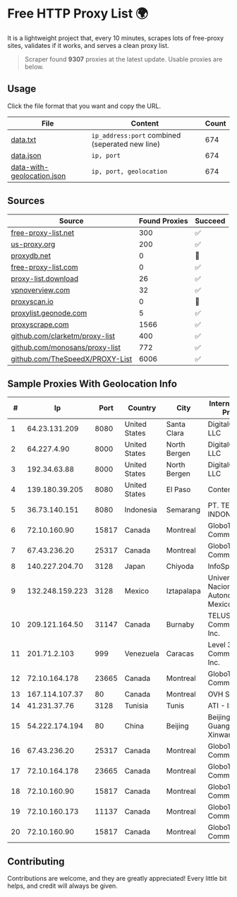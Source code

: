 
# Free HTTP Proxy List 🌍

It is a lightweight project that, every 10 minutes, scrapes lots of free-proxy sites, validates if it works, and serves a clean proxy list.


> Scraper found **9307** proxies at the latest update. Usable proxies are below.

## Usage

Click the file format that you want and copy the URL.


|File|Content|Count|
|----|-------|-----|
|[data.txt](https://raw.githubusercontent.com/themiralay/Proxy-List-World/master/data.txt)|`ip_address:port` combined (seperated new line)|674|
|[data.json](https://raw.githubusercontent.com/themiralay/Proxy-List-World/master/data.json)|`ip, port`|674|
|[data-with-geolocation.json](https://raw.githubusercontent.com/themiralay/Proxy-List-World/master/data-with-geolocation.json)|`ip, port, geolocation`|674|

## Sources

|Source|Found Proxies|Succeed|
|------|-------------|-------|
|[free-proxy-list.net](https://free-proxy-list.net)|300|✅|
|[us-proxy.org](https://www.us-proxy.org)|200|✅|
|[proxydb.net](http://proxydb.net)|0|🚫|
|[free-proxy-list.com](https://free-proxy-list.com/?page=&port=&type%5B%5D=http&type%5B%5D=https&up_time=0&search=Search)|0|✅|
|[proxy-list.download](https://www.proxy-list.download/HTTP)|26|✅|
|[vpnoverview.com](https://vpnoverview.com/privacy/anonymous-browsing/free-proxy-servers)|32|✅|
|[proxyscan.io](https://www.proxyscan.io)|0|🚫|
|[proxylist.geonode.com](https://proxylist.geonode.com/api/proxy-list?limit=300&page=1&sort_by=lastChecked&sort_type=desc&protocols=http,https)|5|✅|
|[proxyscrape.com](https://api.proxyscrape.com/v2/?request=displayproxies&protocol=http&timeout=10000&country=all&ssl=all&anonymity=all)|1566|✅|
|[github.com/clarketm/proxy-list](https://raw.githubusercontent.com/clarketm/proxy-list/master/proxy-list-raw.txt)|400|✅|
|[github.com/monosans/proxy-list](https://raw.githubusercontent.com/monosans/proxy-list/main/proxies/http.txt)|772|✅|
|[github.com/TheSpeedX/PROXY-List](https://raw.githubusercontent.com/TheSpeedX/PROXY-List/master/http.txt)|6006|✅|


## Sample Proxies With Geolocation Info

|#|Ip|Port|Country|City|Internet Service Provider|
|-|--|----|-------|----|-------------------------|
|1|64.23.131.209|8080|United States|Santa Clara|DigitalOcean, LLC|
|2|64.227.4.90|8000|United States|North Bergen|DigitalOcean, LLC|
|3|192.34.63.88|8000|United States|North Bergen|DigitalOcean, LLC|
|4|139.180.39.205|8080|United States|El Paso|Conterra|
|5|36.73.140.151|8080|Indonesia|Semarang|PT. TELKOM INDONESIA|
|6|72.10.160.90|15817|Canada|Montreal|GloboTech Communications|
|7|67.43.236.20|25317|Canada|Montreal|GloboTech Communications|
|8|140.227.204.70|3128|Japan|Chiyoda|InfoSphere|
|9|132.248.159.223|3128|Mexico|Iztapalapa|Universidad Nacional Autonoma de Mexico|
|10|209.121.164.50|31147|Canada|Burnaby|TELUS Communications Inc.|
|11|201.71.2.103|999|Venezuela|Caracas|Level 3 Communications, Inc.|
|12|72.10.164.178|23665|Canada|Montreal|GloboTech Communications|
|13|167.114.107.37|80|Canada|Montreal|OVH SAS|
|14|41.231.37.76|3128|Tunisia|Tunis|ATI - ISP|
|15|54.222.174.194|80|China|Beijing|Beijing Guanghuan Xinwang Digital|
|16|67.43.236.20|25317|Canada|Montreal|GloboTech Communications|
|17|72.10.164.178|23665|Canada|Montreal|GloboTech Communications|
|18|72.10.160.90|15817|Canada|Montreal|GloboTech Communications|
|19|72.10.160.173|11137|Canada|Montreal|GloboTech Communications|
|20|72.10.160.90|15817|Canada|Montreal|GloboTech Communications|



## Contributing

Contributions are welcome, and they are greatly appreciated! Every
little bit helps, and credit will always be given.

